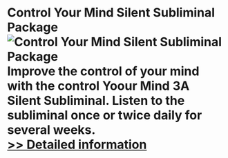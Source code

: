 # Control Your Mind Silent Subliminal Package<br />![Control Your Mind Silent Subliminal Package](https://mycommerce.akamaized.net/api/pimages/P300908688/BIG/300908688.JPG)<br />Improve the control of your mind with the control Yoour Mind 3A Silent Subliminal. Listen to the subliminal once or twice daily for several weeks.<br />[>> Detailed information](https://secure.shareit.com/shareit/product.html?productid=300908688&affiliateid=200057808)